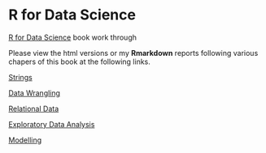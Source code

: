 # R for Data Science 

[R for Data Science](https://r4ds.had.co.nz/)  book work through

Please view the html versions or my **Rmarkdown** reports following various
chapers of this book at the following links. 

[Strings](https://htmlpreview.github.io/?https://raw.githubusercontent.com/jakesauter/r4ds/master/R/strings.html)

[Data Wrangling](https://htmlpreview.github.io/?https://raw.githubusercontent.com/jakesauter/r4ds/master/R/modelling.html)

[Relational Data](https://htmlpreview.github.io/?https://raw.githubusercontent.com/jakesauter/r4ds/master/R/relational_data.html)

[Exploratory Data Analysis](https://htmlpreview.github.io/?https://raw.githubusercontent.com/jakesauter/r4ds/master/R/EDA.html)

[Modelling](https://htmlpreview.github.io/?https://raw.githubusercontent.com/jakesauter/r4ds/master/R/modelling.html)




